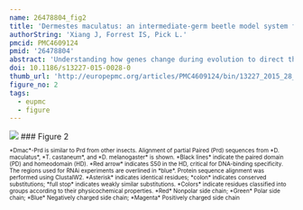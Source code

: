 ```yaml
---
name: 26478804_fig2
title: 'Dermestes maculatus: an intermediate-germ beetle model system for evo-devo.'
authorString: 'Xiang J, Forrest IS, Pick L.'
pmcid: PMC4609124
pmid: '26478804'
abstract: 'Understanding how genes change during evolution to direct the development of diverse body plans is a major goal of the evo-devo field. Achieving this will require the establishment of new model systems that represent key points in phylogeny. These new model systems must be amenable to laboratory culture, and molecular and functional approaches should be feasible. To date, studies of insects have been best represented by the model system Drosophila melanogaster. Given the enormous diversity represented by insect taxa, comparative studies within this clade will provide a wealth of information about the evolutionary potential and trajectories of alternative developmental strategies.Here we established the beetle Dermestes maculatus, a member of the speciose clade Coleoptera, as a new insect model system. We have maintained a continuously breeding culture in the lab and documented Dermestes maculatus embryogenesis using nuclear and phalloidin staining. Anterior segments are specified during the blastoderm stage before gastrulation, and posterior segments are added sequentially during germ band elongation. We isolated and studied the expression and function of the pair-rule segmentation gene paired in Dermestes maculatus. In this species, paired is expressed in stripes during both blastoderm and germ band stages: four primary stripes arise prior to gastrulation, confirming an intermediate-germ mode of development for this species. As in other insects, these primary stripes then split into secondary stripes. To study gene function, we established both embryonic and parental RNAi. Knockdown of Dmac-paired with either method resulted in pair-rule-like segmentation defects, including loss of Engrailed expression in alternate stripes.These studies establish basic approaches necessary to use Dermestes maculatus as a model system. Methods are now available for use of this intermediate-germ insect for future studies of the evolution of regulatory networks controlling insect segmentation, as well as of other processes in development and homeostasis. Consistent with the role of paired in long-germ Drosophila and shorter-germ Tribolium, paired functions as a pair-rule segmentation gene in Dermestes maculatus. Thus, paired retains pair-rule function in insects with different modes of segment addition.'
doi: 10.1186/s13227-015-0028-0
thumb_url: 'http://europepmc.org/articles/PMC4609124/bin/13227_2015_28_Fig2_HTML.gif'
figure_no: 2
tags:
  - eupmc
  - figure
---
```

<img src='http://europepmc.org/articles/PMC4609124/bin/13227_2015_28_Fig2_HTML.jpg' style='max-height: 300px'>
### Figure 2
<p style='font-size: 10px;'>*Dmac*-Prd is similar to Prd from other insects. Alignment of partial Paired (Prd) sequences from *D. maculatus*, *T. castaneum*, and *D. melanogaster* is shown. *Black lines* indicate the paired domain (PD) and homeodomain (HD). *Red arrow* indicates S50 in the HD, critical for DNA-binding specificity. The regions used for RNAi experiments are overlined in *blue*. Protein sequence alignment was performed using ClustalW2. *Asterisk* indicates identical residues; *colon* indicates conserved substitutions; *full stop* indicates weakly similar substitutions. *Colors* indicate residues classified into groups according to their physicochemical properties. *Red* Nonpolar side chain; *Green* Polar side chain; *Blue* Negatively charged side chain; *Magenta* Positively charged side chain</p>